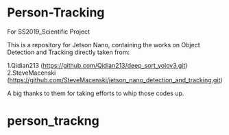 # Person-Tracking
For SS2019_Scientific Project


This is a repository for Jetson Nano, containing the works on Object Detection and Tracking directly taken from:

1.Qidian213 (https://github.com/Qidian213/deep_sort_yolov3.git)
2.SteveMacenski (https://github.com/SteveMacenski/jetson_nano_detection_and_tracking.git)

A big thanks to them for taking efforts to whip those codes up.
# person_trackng
